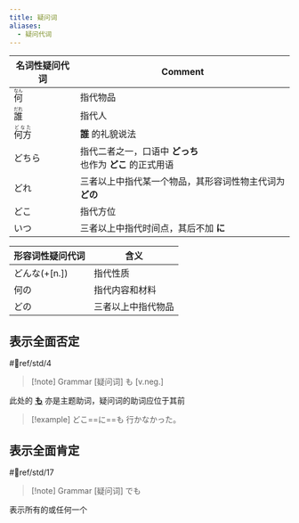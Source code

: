 ```yaml
---
title: 疑问词
aliases:
  - 疑问代词
---
```


| 名词性疑问代词                     | Comment                                |
| --------------------------- | -------------------------------------- |
| <ruby>何<rt>なん</rt></ruby>   | 指代物品                                   |
| <ruby>誰<rt>だれ</rt></ruby>   | 指代人                                    |
| <ruby>何方<rt>どなた</rt></ruby> | **誰** 的礼貌说法                            |
| どちら                         | 指代二者之一，口语中 **どっち**<br>也作为 **どこ** 的正式用语 |
| どれ                          | 三者以上中指代某一个物品，其形容词性物主代词为 **どの**         |
| どこ                          | 指代方位                                   |
| いつ                          | 三者以上中指代时间点，其后不加 **に**                  |

| 形容词性疑问代词   | 含义        |
| ---------- | --------- |
| どんな(+[n.]) | 指代性质      |
| 何の         | 指代内容和材料   |
| どの         | 三者以上中指代物品 |

## 表示全面否定  

 #📖ref/std/4  

> [!note] Grammar
> [疑问词] も [v.neg.]

此处的 [**も**](../4.particle/1.basic%20particle/も.md#表示类比) 亦是主题助词，疑问词的助词应位于其前  
> [!example] どこ==に==も 行かなかった。
## 表示全面肯定  

 #📖ref/std/17  

> [!note] Grammar
> [疑问词] でも

 表示所有的或任何一个  